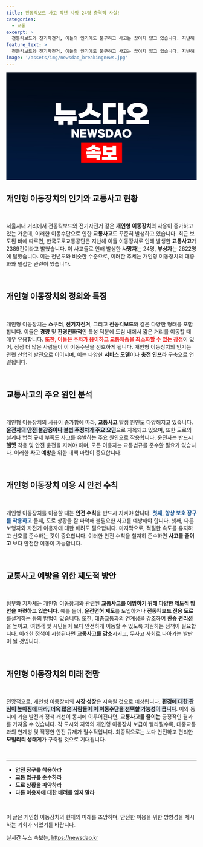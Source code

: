 ```yaml
---
title: 전동킥보드 사고 작년 사망 24명 충격적 사실!
categories:
  - 교통
excerpt: >
  전동킥보드와 전기자전거, 이들의 인기에도 불구하고 사고는 끊이지 않고 있습니다. 지난해 2389건의 사고 발생, 24명의 소중한 목숨이 사라졌습니다. 전동 이동수단의 안전을 위해 무엇이 필요한지 깊이 살펴보세요!
feature_text: >
  전동킥보드와 전기자전거, 이들의 인기에도 불구하고 사고는 끊이지 않고 있습니다. 지난해 2389건의 사고 발생, 24명의 소중한 목숨이 사라졌습니다. 전동 이동수단의 안전을 위해 무엇이 필요한지 깊이 살펴보세요!
image: '/assets/img/newsdao_breakingnews.jpg'
---
```


<p><img src="/assets/img/newsdao_breakingnews.jpg" alt="koreaapp 속보" /></p>

<h2 data-ke-size="size26">개인형 이동장치의 인기와 교통사고 현황</h2>

<p data-ke-size="size16">&nbsp;</p>

<p>서울시내 거리에서 전동킥보드와 전기자전거 같은 <b>개인형 이동장치</b>의 사용이 증가하고 있는 가운데, 이러한 이동수단으로 인한 <b>교통사고</b>도 꾸준히 발생하고 있습니다. 최근 보도된 바에 따르면, 한국도로교통공단은 지난해 이들 이동장치로 인해 발생한 <b>교통사고</b>가 2389건이라고 밝혔습니다. 이 사고들로 인해 발생한 <b>사망자</b>는 24명, <b>부상자</b>는 2622명에 달했습니다. 이는 전년도와 비슷한 수준으로, 이러한 추세는 개인형 이동장치의 대중화와 밀접한 관련이 있습니다.</p></p>

<p data-ke-size="size16">&nbsp;</p>

<h2 data-ke-size="size26">개인형 이동장치의 정의와 특징</h2>

<p data-ke-size="size16">&nbsp;</p>

<p>개인형 이동장치는 <b>스쿠터</b>, <b>전기자전거</b>, 그리고 <b>전동킥보드</b>와 같은 다양한 형태를 포함합니다. 이들은 <b>경량</b> 및 <b>환경친화적</b>인 특성 덕분에 도심 내에서 짧은 거리를 이동할 때 매우 유용합니다. <b><span style="color: #ee2323;">또한, 이들은 주차가 용이하고 교통체증을 최소화할 수 있는 장점</span></b>이 있어, 점점 더 많은 사람들이 이 이동수단을 선호하게 됩니다. 개인형 이동장치의 인기는 관련 산업의 발전으로 이어지며, 이는 다양한 <b>서비스 모델</b>이나 <b>충전 인프라</b> 구축으로 연결됩니다.</p></p>

<p data-ke-size="size16">&nbsp;</p>

<h2 data-ke-size="size26">교통사고의 주요 원인 분석</h2>

<p data-ke-size="size16">&nbsp;</p>

<p>개인형 이동장치의 사용이 증가함에 따라, <b>교통사고</b> 발생 원인도 다양해지고 있습니다. <b><span style="background-color: #21538527;">운전자의 안전 불감증이나 불법 주정차가 주요 요인</span></b>으로 지목되고 있으며, 또한 도로의 설계나 법적 규제 부족도 사고를 유발하는 주요 원인으로 작용합니다. 운전자는 반드시 <b>헬멧</b> 착용 및 안전 운전을 지켜야 하며, 모든 이용자는 교통법규를 준수할 필요가 있습니다. 이러한 <b>사고 예방</b>을 위한 대책 마련이 중요합니다.</p></p>

<p data-ke-size="size16">&nbsp;</p>

<h2 data-ke-size="size26">개인형 이동장치 이용 시 안전 수칙</h2>

<p data-ke-size="size16">&nbsp;</p>

<p>개인형 이동장치를 이용할 때는 <b>안전 수칙</b>을 반드시 지켜야 합니다. <b><span style="color: #1a5490;">첫째, 항상 보호 장구를 착용하고</span></b> 둘째, 도로 상황을 잘 파악해 불필요한 사고를 예방해야 합니다. 셋째, 다른 보행자와 자전거 이용자에 대한 배려도 필요합니다. 마지막으로, 적절한 속도를 유지하고 신호를 준수하는 것이 중요합니다. 이러한 안전 수칙을 철저히 준수하면 <b>사고를 줄이고</b> 보다 안전한 이동이 가능합니다.</p></p>

<p data-ke-size="size16">&nbsp;</p>

<h2 data-ke-size="size26">교통사고 예방을 위한 제도적 방안</h2>

<p data-ke-size="size16">&nbsp;</p>

<p>정부와 지자체는 개인형 이동장치와 관련된 <b>교통사고를 예방하기 위해 다양한 제도적 방안을 마련하고 있습니다</b>. 예를 들어, <b>운전면허 제도</b>를 도입하거나 <b>전동킥보드 전용 도로</b>를설계하는 등의 방법이 있습니다. 또한, 대중교통과의 연계성을 강조하여 <b>환승 편리성</b>을 높이고, 여행객 및 시민들이 보다 안전하게 이동할 수 있도록 지원하는 정책이 필요합니다. 이러한 정책이 시행된다면 <b>교통사고를 감소</b>시키고, 무사고 사회로 나아가는 발판이 될 것입니다.</p></p>

<p data-ke-size="size16">&nbsp;</p>

<h2 data-ke-size="size26">개인형 이동장치의 미래 전망</h2>

<p data-ke-size="size16">&nbsp;</p>

<p>전망적으로, 개인형 이동장치의 <b>시장 성장</b>은 지속될 것으로 예상됩니다. <b><span style="background-color: #21538527;">환경에 대한 관심이 높아짐에 따라, 더욱 많은 사람들이 이 이동수단을 선택할 가능성이 큽니다</span></b>. 이와 동시에 기술 발전과 정책 개선이 동시에 이루어진다면, <b>교통사고를 줄이는</b> 긍정적인 결과를 가져올 수 있습니다. 각 도시와 지역의 개인형 이동장치 보급이 빨라질수록, 대중교통과의 연계성 및 적정한 안전 규제가 필수적입니다. 최종적으로는 보다 안전하고 편리한 <b>모빌리티 생태계</b>가 구축될 것으로 기대됩니다.</p></p>

<p data-ke-size="size16">&nbsp;</p>

<hr>

<ul>
  <li><b>안전 장구를 착용하라</b></li>
  <li><b>교통 법규를 준수하라</b></li>
  <li><b>도로 상황을 파악하라</b></li>
  <li><b>다른 이용자에 대한 배려를 잊지 말라</b></li>
</ul>

<p data-ke-size="size16">&nbsp;</p>

<p>이 글은 개인형 이동장치의 현재와 미래를 조망하며, 안전한 이용을 위한 방향성을 제시하는 기회가 되었기를 바랍니다.</p>
실시간 뉴스 속보는, <a href="https://newsdao.kr" rel="dofollow">https://newsdao.kr</a>


